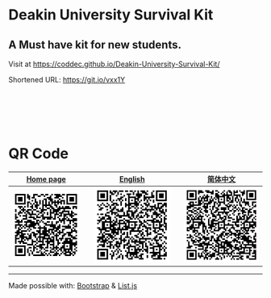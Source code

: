 # Deakin University Survival Kit
## A Must have kit for new students.

Visit at https://coddec.github.io/Deakin-University-Survival-Kit/

Shortened URL: https://git.io/vxx1Y  


<br>
<br>


<br>
<br>


# QR Code

| [Home page](https://coddec.github.io/Deakin-University-Survival-Kit/)  |   | [English](https://coddec.github.io/Deakin-University-Survival-Kit/q-en.htm)  |   | [简体中文](https://coddec.github.io/Deakin-University-Survival-Kit/q-zh-hans.htm)  |
|:-:|:-:|:-:|:-:|:-:|
| [![alt text](./img/qr-index.png)](https://coddec.github.io/Deakin-University-Survival-Kit/)  |   | [![alt text](./img/qr-q-en.png)](https://coddec.github.io/Deakin-University-Survival-Kit/q-en.htm)  |   | [![alt text](./img/qr-q-zh-hans.png)](https://coddec.github.io/Deakin-University-Survival-Kit/q-zh-hans.htm)  |

---
Made possible with: [Bootstrap](https://getbootstrap.com/) & [List.js](http://listjs.com)
